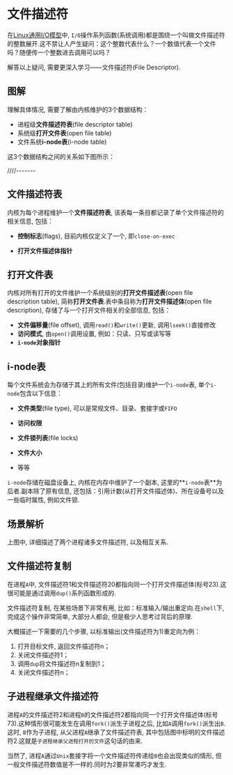 # 文件描述符

在[Linux通用I/O模型](https://www.jianshu.com/p/5357d72ef17d)中, `I/O`操作系列函数(系统调用)都是围绕一个叫做文件描述符的整数展开.这不禁让人产生疑问：这个整数代表什么？一个数值代表一个文件吗？随便传一个整数进去调用可以吗？

解答以上疑问, 需要更深入学习——文件描述符(File Descriptor).

## 图解

理解具体情况, 需要了解由内核维护的3个数据结构：

* 进程级**文件描述符表**(file descriptor table)
* 系统级**打开文件表**(open file table)
* 文件系统**i-node表**(i-node table)

这3个数据结构之间的关系如下图所示：

////-------

## 文件描述符表

内核为每个进程维护一个**文件描述符表**, 该表每一条目都记录了单个文件描述符的相关信息, 包括：

* **控制标志**(flags), 目前内核仅定义了一个, 即`close-on-exec`

* **打开文件描述体指针**

## 打开文件表

内核对所有打开的文件维护一个系统级别的**打开文件描述表**(open file description table), 简称**打开文件表**.表中条目称为**打开文件描述体**(open file description), 存储了与一个打开文件相关的全部信息, 包括：

* **文件偏移量**(file offset), 调用`read()`和`write()`更新, 调用`lseek()`直接修改
* **访问模式**, 由`open()`调用设置, 例如：只读、只写或读写等
* **`i-node`对象指针**

## i-node表

每个文件系统会为存储于其上的所有文件(包括目录)维护一个`i-node`表, 单个`i-node`包含以下信息：

* **文件类型**(file type), 可以是常规文件、目录、套接字或`FIFO`

* **访问权限**
* **文件锁列表**(file locks)
* **文件大小**
* 等等

`i-node`存储在磁盘设备上, 内核在内存中维护了一个副本, 这里的**`i-node`表**为后者.副本除了原有信息, 还包括：引用计数(从打开文件描述体)、所在设备号以及一些临时属性, 例如文件锁.

## 场景解析

上图中, 详细描述了两个进程诸多文件描述符, 以及相互关系.

## 文件描述符复制

在进程`A`中, 文件描述符1和文件描述符20都指向同一个打开文件描述体(标号23).这很可能是通过调用`dup()`系列函数形成的.

文件描述符复制, 在某些场景下非常有用, 比如：标准输入/输出重定向.在`shell`下, 完成这个操作非常简单, 大部分人都会, 但是极少人思考过背后的原理.

大概描述一下需要的几个步骤, 以标准输出(文件描述符为1)重定向为例：

1. 打开目标文件, 返回文件描述符n；
2. 关闭文件描述符1；
3. 调用`dup`将文件描述符n复制到1；
4. 关闭文件描述符n；

## 子进程继承文件描述符

进程`A`的文件描述符2和进程`B`的文件描述符2都指向同一个打开文件描述体(标号73).这种情形很可能发生在调用`fork()`派生子进程之后, 比如`A`调用`fork()`派生出`B`.这时, `B`作为子进程, 从父进程`A`继承了文件描述符表, 其中包括图中标明的文件描述符2.这就是`子进程继承父进程打开的文件`这句话的由来.

当然了, 进程`A`通过`Unix`套接字将一个文件描述符传递给`B`也会出现类似的情形, 但一般文件描述符数值是不一样的.同时为2要非常凑巧才发生.
